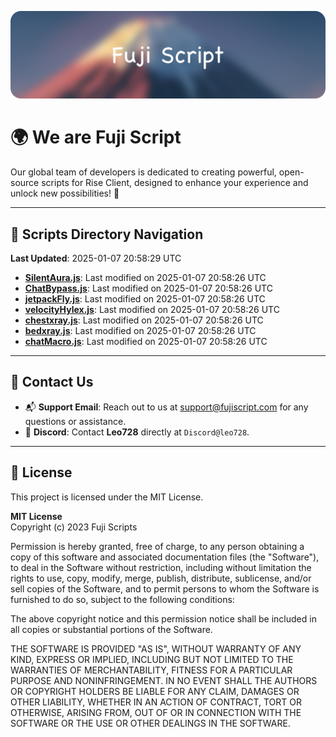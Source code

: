 ![Banner](.github/b.webp)

# 🌍 **We are Fuji Script**

Our global team of developers is dedicated to creating powerful, open-source scripts for Rise Client, designed to enhance your experience and unlock new possibilities! 🌟

---
<!-- SCRIPTS_NAVIGATION_START -->
## 📂 **Scripts Directory Navigation**

**Last Updated**: 2025-01-07 20:58:29 UTC

- **[SilentAura.js](scripts/SilentAura.js)**: Last modified on 2025-01-07 20:58:26 UTC
- **[ChatBypass.js](scripts/ChatBypass.js)**: Last modified on 2025-01-07 20:58:26 UTC
- **[jetpackFly.js](scripts/jetpackFly.js)**: Last modified on 2025-01-07 20:58:26 UTC
- **[velocityHylex.js](scripts/velocityHylex.js)**: Last modified on 2025-01-07 20:58:26 UTC
- **[chestxray.js](scripts/chestxray.js)**: Last modified on 2025-01-07 20:58:26 UTC
- **[bedxray.js](scripts/bedxray.js)**: Last modified on 2025-01-07 20:58:26 UTC
- **[chatMacro.js](scripts/chatMacro.js)**: Last modified on 2025-01-07 20:58:26 UTC

<!-- SCRIPTS_NAVIGATION_END -->

---

## 💬 **Contact Us**  
- 📬 **Support Email**: Reach out to us at [support@fujiscript.com](mailto:support@fujiscript.com) for any questions or assistance.  
- 💬 **Discord**: Contact **Leo728** directly at `Discord@leo728`.

---

## 📜 **License**

This project is licensed under the MIT License.  

**MIT License**  
Copyright (c) 2023 Fuji Scripts  

Permission is hereby granted, free of charge, to any person obtaining a copy of this software and associated documentation files (the "Software"), to deal in the Software without restriction, including without limitation the rights to use, copy, modify, merge, publish, distribute, sublicense, and/or sell copies of the Software, and to permit persons to whom the Software is furnished to do so, subject to the following conditions:  

The above copyright notice and this permission notice shall be included in all copies or substantial portions of the Software.  

THE SOFTWARE IS PROVIDED "AS IS", WITHOUT WARRANTY OF ANY KIND, EXPRESS OR IMPLIED, INCLUDING BUT NOT LIMITED TO THE WARRANTIES OF MERCHANTABILITY, FITNESS FOR A PARTICULAR PURPOSE AND NONINFRINGEMENT. IN NO EVENT SHALL THE AUTHORS OR COPYRIGHT HOLDERS BE LIABLE FOR ANY CLAIM, DAMAGES OR OTHER LIABILITY, WHETHER IN AN ACTION OF CONTRACT, TORT OR OTHERWISE, ARISING FROM, OUT OF OR IN CONNECTION WITH THE SOFTWARE OR THE USE OR OTHER DEALINGS IN THE SOFTWARE.  
